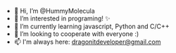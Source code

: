- 👋 Hi, I’m @HummyMolecula
- 👀 I’m interested in programing! ✨
- 🌱 I’m currently learning javascript, Python and C/C++
- 💞️ I’m looking to cooperate with everyone :)
- 📫 I'm always here: dragonitdeveloper@gmail.com

<!---
HummyMolecula/HummyMolecula is a ✨ special ✨ repository because its `README.md` (this file) appears on your GitHub profile.
You can click the Preview link to take a look at your changes.
--->
